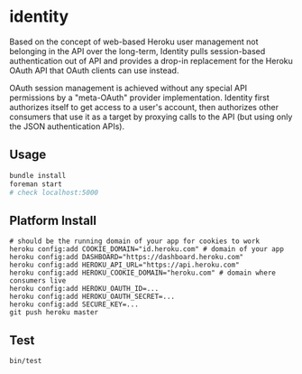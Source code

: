 # identity

Based on the concept of web-based Heroku user management not belonging in the API over the long-term, Identity pulls session-based authentication out of API and provides a drop-in replacement for the Heroku OAuth API that OAuth clients can use instead.

OAuth session management is achieved without any special API permissions by a "meta-OAuth" provider implementation. Identity first authorizes itself to get access to a user's account, then authorizes other consumers that use it as a target by proxying calls to the API (but using only the JSON authentication APIs).

## Usage

``` bash
bundle install
foreman start
# check localhost:5000
```

## Platform Install

```
# should be the running domain of your app for cookies to work
heroku config:add COOKIE_DOMAIN="id.heroku.com" # domain of your app
heroku config:add DASHBOARD="https://dashboard.heroku.com"
heroku config:add HEROKU_API_URL="https://api.heroku.com"
heroku config:add HEROKU_COOKIE_DOMAIN="heroku.com" # domain where consumers live
heroku config:add HEROKU_OAUTH_ID=...
heroku config:add HEROKU_OAUTH_SECRET=...
heroku config:add SECURE_KEY=...
git push heroku master
```

## Test

``` bash
bin/test
```
